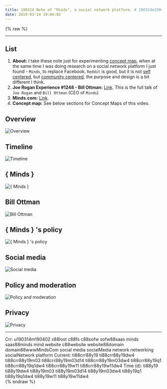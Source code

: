 ```yaml
---
title: 190314 Note of "Minds", a social network platform. # 190314m190402
date: 2019-03-14 19:04:02
---
```


{% raw %}

<!-- more -->
<hr>

<div class="h2">
  <h2>List</h2>
  <ol>
    <li><strong>About:</strong> I take these note just for experimenting <u>concept map</u>, when at the same time I was doing research on a social network platform I just found - <code>Minds</code>, to replace Facebook. <code>Reddit</code> is good, but it is not <u>self centered</u>, but <u>community centered</u>, the purpose and design is a bit different I think.</li>
    <li><strong>Joe Rogan Experience #1248 - Bill Ottman:</strong> <a href="https://youtu.be/mJowz_-pj4U">Link</a>. This is the full talk of <code>Joe Rogan</code> and <code>Bill Ottman</code> (CEO of <code>Minds</code>)</li>
    <li><strong>Minds.com:</strong> <a href="https://www.minds.com">Link</a>.</li>
    <li><strong>Concept map:</strong> See below sections for Concept Maps of this video.</li>
  </ol>
</div>

<div class="h2">
  <h2>Overview</h2>
  <div class="imgBlock">
    <img src="/treegbBlog/fs/m/19/03/14/190314m190402/overview.svg" alt="Overview">
  </div>
</div>

<div class="h2">
  <h2>Timeline</h2>
  <div class="imgBlock">
    <img src="/treegbBlog/fs/m/19/03/14/190314m190402/timeline.svg" alt="Timeline">
  </div>
</div>

<div class="h2">
  <h2>{ Minds }</h2>
  <div class="imgBlock">
    <img src="/treegbBlog/fs/m/19/03/14/190314m190402/minds.svg" alt="{ Minds }">
  </div>
</div>

<div class="h2">
  <h2>Bill Ottman</h2>
  <div class="imgBlock">
    <img src="/treegbBlog/fs/m/19/03/14/190314m190402/bill-ottman.svg" alt="Bill Ottman">
  </div>
</div>

<div class="h2">
  <h2>{ Minds } 's policy</h2>
  <div class="imgBlock">
    <img src="/treegbBlog/fs/m/19/03/14/190314m190402/minds-s-policy.svg" alt="{ Minds } 's policy">
  </div>
</div>

<div class="h2">
  <h2>Social media</h2>
  <div class="imgBlock">
    <img src="/treegbBlog/fs/m/19/03/14/190314m190402/social-media.svg" alt="Social media">
  </div>
</div>

<div class="h2">
  <h2>Policy and moderation</h2>
  <div class="imgBlock">
    <img src="/treegbBlog/fs/m/19/03/14/190314m190402/policy-and-moderation.svg" alt="Policy and moderation">
  </div>
</div>

<div class="h2">
  <h2>Privacy</h2>
  <div class="imgBlock">
    <img src="/treegbBlog/fs/m/19/03/14/190314m190402/privacy.svg" alt="Privacy">
  </div>
</div>

<hr>

<div class="facetList">
Crr: u190314m190402 x88lost c88fs c88sofw sofw88saas minds saas88minds mind website c88website website88domain domain88wwwMindsCom social media socialMedia network networking socialNetwork platform
Current: ti88crr88y19 ti88crr88y19dw4 ti88crr88y19m03 ti88crr88y19m03d14 ti88crr88y19m03dw4 ti88crr88y19q1 ti88crr88y19q1dw4 ti88crr88y19w11 ti88crr88y19w11dw4
Time (d): ti88y19 ti88y19dw4 ti88y19m03 ti88y19m03d14 ti88y19m03dw4 ti88y19q1 ti88y19q1dw4 ti88y19w11 ti88y19w11dw4
</div>
{% endraw %}
